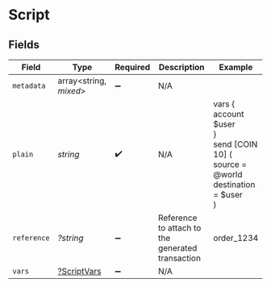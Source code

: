 # Script


## Fields

| Field                                                                            | Type                                                                             | Required                                                                         | Description                                                                      | Example                                                                          |
| -------------------------------------------------------------------------------- | -------------------------------------------------------------------------------- | -------------------------------------------------------------------------------- | -------------------------------------------------------------------------------- | -------------------------------------------------------------------------------- |
| `metadata`                                                                       | array<string, *mixed*>                                                           | :heavy_minus_sign:                                                               | N/A                                                                              |                                                                                  |
| `plain`                                                                          | *string*                                                                         | :heavy_check_mark:                                                               | N/A                                                                              | vars {<br/>account $user<br/>}<br/>send [COIN 10] (<br/>	source = @world<br/>	destination = $user<br/>)<br/> |
| `reference`                                                                      | *?string*                                                                        | :heavy_minus_sign:                                                               | Reference to attach to the generated transaction                                 | order_1234                                                                       |
| `vars`                                                                           | [?ScriptVars](../../models/shared/ScriptVars.md)                                 | :heavy_minus_sign:                                                               | N/A                                                                              |                                                                                  |